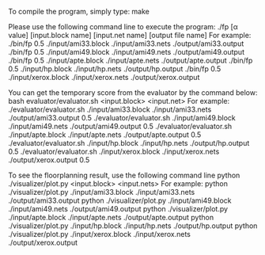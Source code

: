 To compile the program, simply type:
make

Please use the following command line to execute the program: 
./fp [α value] [input.block name] [input.net name] [output file name]
For example: 
./bin/fp 0.5 ./input/ami33.block ./input/ami33.nets ./output/ami33.output
./bin/fp 0.5 ./input/ami49.block ./input/ami49.nets ./output/ami49.output
./bin/fp 0.5 ./input/apte.block ./input/apte.nets ./output/apte.output
./bin/fp 0.5 ./input/hp.block ./input/hp.nets ./output/hp.output
./bin/fp 0.5 ./input/xerox.block ./input/xerox.nets ./output/xerox.output

You can get the temporary score from the evaluator by the command below: 
bash evaluator/evaluator.sh <input.block> <input.net> <outputFile> <alpha>
For example: 
./evaluator/evaluator.sh ./input/ami33.block ./input/ami33.nets ./output/ami33.output 0.5
./evaluator/evaluator.sh ./input/ami49.block ./input/ami49.nets ./output/ami49.output 0.5
./evaluator/evaluator.sh ./input/apte.block ./input/apte.nets ./output/apte.output 0.5
./evaluator/evaluator.sh ./input/hp.block ./input/hp.nets ./output/hp.output 0.5
./evaluator/evaluator.sh ./input/xerox.block ./input/xerox.nets ./output/xerox.output 0.5

To see the floorplanning result, use the following command line
python ./visualizer/plot.py <input.block> <input.nets> <outputFile>
For example: 
python ./visualizer/plot.py ./input/ami33.block ./input/ami33.nets ./output/ami33.output
python ./visualizer/plot.py ./input/ami49.block ./input/ami49.nets ./output/ami49.output
python ./visualizer/plot.py ./input/apte.block ./input/apte.nets ./output/apte.output
python ./visualizer/plot.py ./input/hp.block ./input/hp.nets ./output/hp.output
python ./visualizer/plot.py ./input/xerox.block ./input/xerox.nets ./output/xerox.output